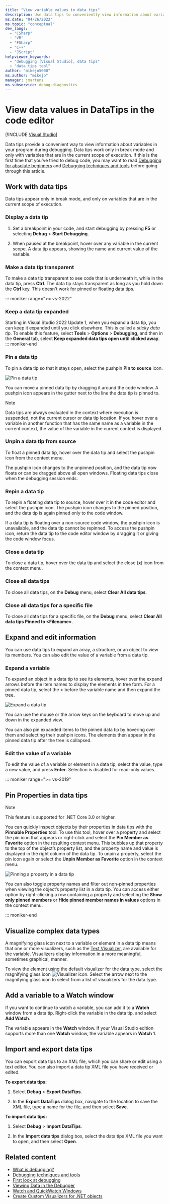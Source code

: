 ```yaml
---
title: "View variable values in data tips"
description: Use data tips to conveniently view information about variables, including arrays and structures, while debugging. You can also modify values.
ms.date: "04/26/2022"
ms.topic: "conceptual"
dev_langs:
  - "CSharp"
  - "VB"
  - "FSharp"
  - "C++"
  - "JScript"
helpviewer_keywords:
  - "debugging [Visual Studio], data tips"
  - "data tips tool"
author: "mikejo5000"
ms.author: "mikejo"
manager: jmartens
ms.subservice: debug-diagnostics
---
```

# View data values in DataTips in the code editor

 [!INCLUDE [Visual Studio](~/includes/applies-to-version/vs-windows-only.md)]

Data tips provide a convenient way to view information about variables in your program during debugging. Data tips work only in break mode and only with variables that are in the current scope of execution. If this is the first time that you've tried to debug code, you may want to read [Debugging for absolute beginners](../debugger/debugging-absolute-beginners.md) and [Debugging techniques and tools](../debugger/write-better-code-with-visual-studio.md) before going through this article.

## Work with data tips

Data tips appear only in break mode, and only on variables that are in the current scope of execution.

### Display a data tip

1. Set a breakpoint in your code, and start debugging by pressing **F5** or selecting **Debug** > **Start Debugging**.

1. When paused at the breakpoint, hover over any variable in the current scope. A data tip appears, showing the name and current value of the variable.

### Make a data tip transparent

To make a data tip transparent to see code that is underneath it, while in the data tip, press **Ctrl**. The data tip stays transparent as long as you hold down the **Ctrl** key. This doesn't work for pinned or floating data tips.

::: moniker range=">= vs-2022"
### Keep a data tip expanded

Starting in Visual Studio 2022 Update 1, when you expand a data tip, you can keep it expanded until you click elsewhere. This is called a *sticky data tip*. To enable this feature, select **Tools** > **Options** > **Debugging**, and then in the **General** tab, select **Keep expanded data tips open until clicked away**.
::: moniker-end

### Pin a data tip

To pin a data tip so that it stays open, select the pushpin **Pin to source** icon.

![Pin a data tip](../debugger/media/dbg-tips-data-tips-pinned.png "Pin a data tip")

You can move a pinned data tip by dragging it around the code window. A pushpin icon appears in the gutter next to the line the data tip is pinned to.

>[!NOTE]
>Data tips are always evaluated in the context where execution is suspended, not the current cursor or data tip location. If you hover over a variable in another function that has the same name as a variable in the current context, the value of the variable in the current context is displayed.

### Unpin a data tip from source

To float a pinned data tip, hover over the data tip and select the pushpin icon from the context menu.

The pushpin icon changes to the unpinned position, and the data tip now floats or can be dragged above all open windows. Floating data tips close when the debugging session ends.

### Repin a data tip

To repin a floating data tip to source, hover over it in the code editor and select the pushpin icon. The pushpin icon changes to the pinned position, and the data tip is again pinned only to the code window.

If a data tip is floating over a non-source code window, the pushpin icon is unavailable, and the data tip cannot be repinned. To access the pushpin icon, return the data tip to the code editor window by dragging it or giving the code window focus.

### Close a data tip

To close a data tip, hover over the data tip and select the close (**x**) icon from the context menu.

### Close all data tips

To close all data tips, on the **Debug** menu, select **Clear All data tips**.

### Close all data tips for a specific file

To close all data tips for a specific file, on the **Debug** menu, select **Clear All data tips Pinned to \<Filename>**.

## Expand and edit information
You can use data tips to expand an array, a structure, or an object to view its members. You can also edit the value of a variable from a data tip.

### Expand a variable

To expand an object in a data tip to see its elements, hover over the expand arrows before the item names to display the elements in tree form. For a pinned data tip, select the **+** before the variable name and then expand the tree.

![Expand a data tip](../debugger/media/dbg-tour-data-tips.png "Expand a data tip")

You can use the mouse or the arrow keys on the keyboard to move up and down in the expanded view.

You can also pin expanded items to the pinned data tip by hovering over them and selecting their pushpin icons. The elements then appear in the pinned data tip after the tree is collapsed.

### Edit the value of a variable

To edit the value of a variable or element in a data tip, select the value, type a new value, and press **Enter**. Selection is disabled for read-only values.

::: moniker range=">= vs-2019"

## Pin Properties in data tips

> [!NOTE]
> This feature is supported for .NET Core 3.0 or higher.

You can quickly inspect objects by their properties in data tips with the **Pinnable Properties** tool.  To use this tool, hover over a property and select the pin icon that appears or right-click and select the **Pin Member as Favorite** option in the resulting context menu.  This bubbles up that property to the top of the object’s property list, and the property name and value is displayed in the right column of the data tip.  To unpin a property, select the pin icon again or select the **Unpin Member as Favorite** option in the context menu.

![Pinning a property in a data tip](../debugger/media/basic-pin-datatip.gif "Pinning a property in a data tip")

You can also toggle property names and filter out non-pinned properties when viewing the object’s property list in a data tip.  You can access either option by right-clicking a row containing a property and selecting the **Show only pinned members** or **Hide pinned member names in values** options in the context menu.

::: moniker-end

## Visualize complex data types

A magnifying glass icon next to a variable or element in a data tip means that one or more visualizers, such as the [Text Visualizer](../debugger/string-visualizer-dialog-box.md), are available for the variable. Visualizers display information in a more meaningful, sometimes graphical, manner.

To view the element using the default visualizer for the data type, select the magnifying glass icon ![Visualizer icon](../debugger/media/dbg-tips-visualizer-icon.png "Visualizer icon"). Select the arrow next to the magnifying glass icon to select from a list of visualizers for the data type.

## Add a variable to a Watch window

If you want to continue to watch a variable, you can add it to a **Watch** window from a data tip. Right-click the variable in the data tip, and select **Add Watch**.

The variable appears in the **Watch** window. If your Visual Studio edition supports more than one **Watch** window, the variable appears in **Watch 1**.

## Import and export data tips

You can export data tips to an XML file, which you can share or edit using a text editor. You can also import a data tip XML file you have received or edited.

**To export data tips:**

1. Select **Debug** > **Export DataTips**.

1. In the **Export DataTips** dialog box, navigate to the location to save the XML file, type a name for the file, and then select **Save**.

**To import data tips:**

1. Select **Debug** > **Import DataTips**.

1. In the **Import data tips** dialog box, select the data tips XML file you want to open, and then select **Open**.

## Related content
- [What is debugging?](../debugger/what-is-debugging.md)
- [Debugging techniques and tools](../debugger/write-better-code-with-visual-studio.md)
- [First look at debugging](../debugger/debugger-feature-tour.md)
- [Viewing Data in the Debugger](../debugger/viewing-data-in-the-debugger.md)
- [Watch and QuickWatch Windows](../debugger/watch-and-quickwatch-windows.md)
- [Create Custom Visualizers for .NET objects](../debugger/create-custom-visualizers-of-data.md)
